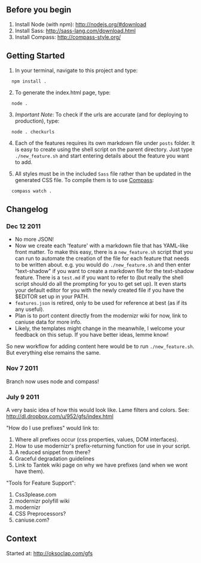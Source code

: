 ## Before you begin

1. Install Node (with npm): http://nodejs.org/#download
2. Install Sass: http://sass-lang.com/download.html 
3. Install Compass: http://compass-style.org/

## Getting Started

1. In your terminal, navigate to this project and type: 
```
  npm install .
```

2. To generate the index.html page, type:
```
  node .
```
3. *Important Note*: To check if the urls are accurate (and for deploying to production), type:
```
  node . checkurls
```

4. Each of the features requires its own markdown file under `posts` folder. It is easy to create using the shell script on the parent directory. Just type `./new_feature.sh` and start entering details about the feature you want to add. 

5.  All styles must be in the included `Sass` file rather than be updated in the generated CSS file. To compile them is to use [Compass](http://compass-style.org/):
```
  compass watch .
```

## Changelog

### Dec 12 2011

- No more JSON!
- Now we create each 'feature' with a markdown file that has YAML-like front matter. To make this easy, there is a `new_feature.sh` script that you can run to automate the creation of the file for each feature that needs to be written about. e.g. you would do `./new_feature.sh` and then enter "text-shadow" if you want to create a markdown file for the text-shadow feature. There is a `test.md` if you want to refer to (but really the shell script should do all the prompting for you to get set up). It even starts your default editor for you with the newly created file if you have the $EDITOR set up in your PATH.
- `features.json` is retired, only to be used for reference at best (as if its any useful).
- Plan is to port content directly from the modernizr wiki for now, link to caniuse data for more info. 
- Likely, the templates might change in the meanwhile, I welcome your feedback on this setup. If you have better ideas, lemme know!

So new workflow for adding content here would be to run `./new_feature.sh`. But everything else remains the same. 

### Nov 7 2011

Branch now uses node and compass!

### July 9 2011
A very basic idea of how this would look like. Lame filters and colors. See: http://dl.dropbox.com/u/952/gfs/index.html

"How do I use prefixes" would link to:

1. Where all prefixes occur (css properties, values, DOM interfaces). 
2. How to use modernizr's prefix-returning function for use in your script.
3. A reduced snippet from there?
4. Graceful degradation guidelines
5. Link to Tantek wiki page on why we have prefixes (and when we wont have them).


"Tools for Feature Support":

1. Css3please.com
2. modernizr polyfill wiki
3. modernizr
4. CSS Preprocessors? 
5. caniuse.com?


Context
------
Started at: http://oksoclap.com/gfs

